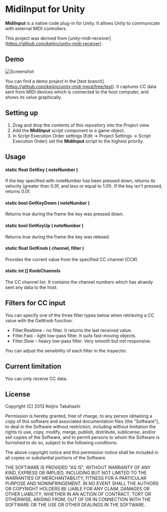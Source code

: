 MidiInput for Unity
===================

**MidiInput** is a native code plug-in for Unity. It allows Unity to communicate with
external MIDI controllers.

This project was derived from [unity-midi-receiver]
(https://github.com/keijiro/unity-midi-receiver).

Demo
----

![Screenshot](http://keijiro.github.io/unity-midi-input/screenshot.png)

You can find a demo project in the [test branch]
(https://github.com/keijiro/unity-midi-input/tree/test).
It captures CC data sent from MIDI devices which is connected to the host computer,
and shows its value graphically.

Setting up
----------

1. Drag and drop the contents of this repository into the Project view.
2. Add the **MidiInput** script component to a game object.
3. In Script Execution Order settings (Edit -> Project Settings -> Script Execution
   Order) set the **MidiInput** script to the highest priority.

Usage
-----

#### static float GetKey ( noteNumber )

If the key specified with noteNumber has been pressed down, returns its velocity
(greater than 0.0f, and less or equal to 1.0f). If the key isn't pressed,
returns 0.0f.

#### static bool GetKeyDown ( noteNumber )

Returns true during the frame the key was pressed down.

#### static bool GetKeyUp ( noteNumber )

Returns true during the frame the key was relesed.

#### static float GetKnob ( channel, filter )

Provides the current value from the specified CC channel (CC#).

#### static int [] KonbChannels

The CC channel list. It contains the channel numbers which has alraedy sent any data
to the host.

Filters for CC input
--------------------

You can specify one of the three filter types below when retrieving a CC value with
the GetKnob function.

- Filter.Realtime - no filter. It returns the last received value.
- Filter.Fast - light low-pass filter. It suits fast-moving objects.
- Filter.Slow - heavy low-pass filter. Very smooth but not responsive.

You can adjust the sensibility of each filter in the inspector.

Current limitation
------------------

You can only receive CC data.

License
-------

Copyright (C) 2013 Keijiro Takahashi

Permission is hereby granted, free of charge, to any person obtaining a copy of
this software and associated documentation files (the "Software"), to deal in
the Software without restriction, including without limitation the rights to
use, copy, modify, merge, publish, distribute, sublicense, and/or sell copies of
the Software, and to permit persons to whom the Software is furnished to do so,
subject to the following conditions:

The above copyright notice and this permission notice shall be included in all
copies or substantial portions of the Software.

THE SOFTWARE IS PROVIDED "AS IS", WITHOUT WARRANTY OF ANY KIND, EXPRESS OR
IMPLIED, INCLUDING BUT NOT LIMITED TO THE WARRANTIES OF MERCHANTABILITY, FITNESS
FOR A PARTICULAR PURPOSE AND NONINFRINGEMENT. IN NO EVENT SHALL THE AUTHORS OR
COPYRIGHT HOLDERS BE LIABLE FOR ANY CLAIM, DAMAGES OR OTHER LIABILITY, WHETHER
IN AN ACTION OF CONTRACT, TORT OR OTHERWISE, ARISING FROM, OUT OF OR IN
CONNECTION WITH THE SOFTWARE OR THE USE OR OTHER DEALINGS IN THE SOFTWARE.
